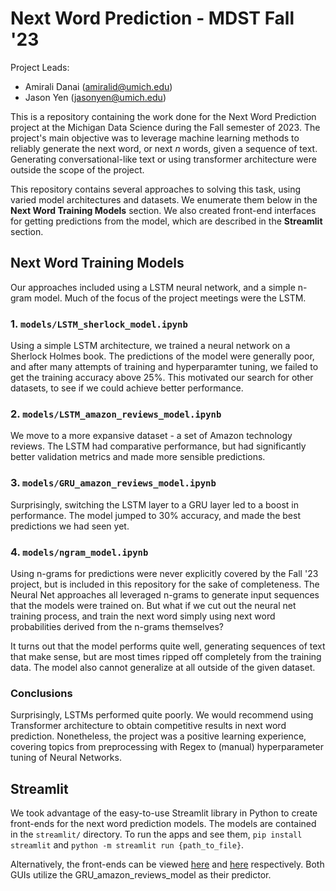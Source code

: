 # Next Word Prediction - MDST Fall '23

Project Leads:
- Amirali Danai (amiralid@umich.edu)
- Jason Yen (jasonyen@umich.edu)

This is a repository containing the work done for the Next Word Prediction project at the Michigan Data Science during the Fall semester of 2023. The project's main objective was to leverage machine learning methods to reliably generate the next word, or next *n* words, given a sequence of text. Generating conversational-like text or using transformer architecture were outside the scope of the project.

This repository contains several approaches to solving this task, using varied model architectures and datasets. We enumerate them below in the **Next Word Training Models** section. We also created front-end interfaces for getting predictions from the model, which are described in the **Streamlit** section.

## Next Word Training Models

Our approaches included using a LSTM neural network, and a simple n-gram model. Much of the focus of the project meetings were the LSTM. 

### 1. `models/LSTM_sherlock_model.ipynb`
Using a simple LSTM architecture, we trained a neural network on a Sherlock Holmes book. The predictions of the model were generally poor, and after many attempts of training and hyperparamter tuning, we failed to get the training accuracy above 25%. This motivated our search for other datasets, to see if we could achieve better performance.

### 2. `models/LSTM_amazon_reviews_model.ipynb`
We move to a more expansive dataset - a set of Amazon technology reviews. The LSTM had comparative performance, but had significantly better validation metrics and made more sensible predictions.

### 3. `models/GRU_amazon_reviews_model.ipynb`
Surprisingly, switching the LSTM layer to a GRU layer led to a boost in performance. The model jumped to 30% accuracy, and made the best predictions we had seen yet.

### 4. `models/ngram_model.ipynb`
Using n-grams for predictions were never explicitly covered by the Fall '23 project, but is included in this repository for the sake of completeness. The Neural Net approaches all leveraged n-grams to generate input sequences that the models were trained on. But what if we cut out the neural net training process, and train the next word simply using next word probabilities derived from the n-grams themselves?

It turns out that the model performs quite well, generating sequences of text that make sense, but are most times ripped off completely from the training data. The model also cannot generalize at all outside of the given dataset.

### Conclusions
Surprisingly, LSTMs performed quite poorly. We would recommend using Transformer architecture to obtain competitive results in next word prediction. Nonetheless, the project was a positive learning experience, covering topics from preprocessing with Regex to (manual) hyperparameter tuning of Neural Networks.

## Streamlit

We took advantage of the easy-to-use Streamlit library in Python to create front-ends for the next word prediction models. The models are contained in the `streamlit/` directory. To run the apps and see them, `pip install streamlit` and `python -m streamlit run {path_to_file}`. 

Alternatively, the front-ends can be viewed [here](https://mdst-next-word.streamlit.app/) and [here](https://mdst-next-word2.streamlit.app/) respectively. Both GUIs utilize the GRU_amazon_reviews_model as their predictor.

